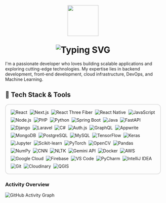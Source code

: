 <h1 align="center">
  <p align="center"><img src="https://media.giphy.com/media/M9gbBd9nbDrOTu1Mqx/giphy.gif" width="100"/></p>
  <img src="https://readme-typing-svg.herokuapp.com?font=Fira+Code&size=26&color=%2300FF00&center=true&vCenter=true&lines=Hi,+I'm+Visitha+Nirmal!;Full-Stack+Developer;Tech+Enthusiast;A+Problem+Solving+Fanatic!" alt="Typing SVG"/>
</h1>

I'm a passionate developer who loves building scalable applications and exploring cutting-edge technologies. My expertise lies in backend development, front-end development, cloud infrastructure, DevOps, and Machine Learning.

## 🚀 Tech Stack & Tools
<div style="display: flex; flex-wrap: wrap; gap: 8px; margin-bottom: 16px; padding: 16px; border: 2px solid #e0e0e0; border-radius: 12px;">
  <img src="https://img.shields.io/badge/React-20232A?style=for-the-badge&logo=react&logoColor=61DAFB" alt="React">
  <img src="https://img.shields.io/badge/next.js-000000?style=for-the-badge&logo=nextdotjs&logoColor=white" alt="Next.js">
  <img src="https://img.shields.io/badge/React%20Three%20Fiber-000000?style=for-the-badge&logo=react&logoColor=white" alt="React Three Fiber">
  <img src="https://img.shields.io/badge/React_Native-20232A?style=for-the-badge&logo=react&logoColor=61DAFB" alt="React Native">
  <img src="https://img.shields.io/badge/JavaScript-F7DF1E?style=for-the-badge&logo=javascript&logoColor=black" alt="JavaScript">
<!-- </div>
<div style="display: flex; flex-wrap: wrap; gap: 8px; margin-bottom: 16px; padding: 16px; border: 2px solid #e0e0e0; border-radius: 12px;"> -->
  <img src="https://img.shields.io/badge/Node.js-339933?style=for-the-badge&logo=nodedotjs&logoColor=white" alt="Node.js">
  <img src="https://img.shields.io/badge/PHP-777BB4?style=for-the-badge&logo=php&logoColor=white" alt="PHP">
  <img src="https://img.shields.io/badge/Python-3776AB?style=for-the-badge&logo=python&logoColor=white" alt="Python">
  <img src="https://img.shields.io/badge/Spring_Boot-6DB33F?style=for-the-badge&logo=spring&logoColor=white" alt="Spring Boot">
  <img src="https://img.shields.io/badge/Java-ED8B00?style=for-the-badge&logo=openjdk&logoColor=white" alt="Java">
  <img src="https://img.shields.io/badge/FastAPI-005571?style=for-the-badge&logo=fastapi" alt="FastAPI">
  <img src="https://img.shields.io/badge/Django-092E20?style=for-the-badge&logo=django&logoColor=white" alt="Django">
  <img src="https://img.shields.io/badge/Laravel-FF2D20?style=for-the-badge&logo=laravel&logoColor=white" alt="Laravel">
  <img src="https://img.shields.io/badge/C%23-239120?style=for-the-badge&logo=c-sharp&logoColor=white" alt="C#">
  <img src="https://img.shields.io/badge/Auth.js-000000?style=for-the-badge&logo=auth0&logoColor=white" alt="Auth.js">
  <img src="https://img.shields.io/badge/GraphQL-E10098?style=for-the-badge&logo=graphql&logoColor=white" alt="GraphQL">
  <img src="https://img.shields.io/badge/Appwrite-F02E65?style=for-the-badge&logo=appwrite&logoColor=white" alt="Appwrite">
<!-- </div>
<div style="display: flex; flex-wrap: wrap; gap: 8px; margin-bottom: 16px; padding: 16px; border: 2px solid #e0e0e0; border-radius: 12px;"> -->
  <img src="https://img.shields.io/badge/MongoDB-47A248?style=for-the-badge&logo=mongodb&logoColor=white" alt="MongoDB">
  <img src="https://img.shields.io/badge/PostgreSQL-316192?style=for-the-badge&logo=postgresql&logoColor=white" alt="PostgreSQL">
  <img src="https://img.shields.io/badge/MySQL-4479A1?style=for-the-badge&logo=mysql&logoColor=white" alt="MySQL">
<!-- </div>
<div style="display: flex; flex-wrap: wrap; gap: 8px; margin-bottom: 16px; padding: 16px; border: 2px solid #e0e0e0; border-radius: 12px;"> -->
  <img src="https://img.shields.io/badge/TensorFlow-FF6F00?style=for-the-badge&logo=tensorflow&logoColor=white" alt="TensorFlow">
  <img src="https://img.shields.io/badge/Keras-D00000?style=for-the-badge&logo=keras&logoColor=white" alt="Keras">
  <img src="https://img.shields.io/badge/Jupyter-F37626?style=for-the-badge&logo=jupyter&logoColor=white" alt="Jupyter">
  <img src="https://img.shields.io/badge/scikit_learn-F7931E?style=for-the-badge&logo=scikit-learn&logoColor=white" alt="Scikit-learn">
  <img src="https://img.shields.io/badge/PyTorch-EE4C2C?style=for-the-badge&logo=pytorch&logoColor=white" alt="PyTorch">
  <img src="https://img.shields.io/badge/OpenCV-5C3EE8?style=for-the-badge&logo=opencv&logoColor=white" alt="OpenCV">
  <img src="https://img.shields.io/badge/Pandas-150458?style=for-the-badge&logo=pandas&logoColor=white" alt="Pandas">
  <img src="https://img.shields.io/badge/Numpy-013243?style=for-the-badge&logo=numpy&logoColor=white" alt="NumPy">
  <img src="https://img.shields.io/badge/CNN-000000?style=for-the-badge&logo=deeplearning&logoColor=white" alt="CNN">
  <img src="https://img.shields.io/badge/NLTK-4B8BBE?style=for-the-badge&logo=python&logoColor=white" alt="NLTK">
  <img src="https://img.shields.io/badge/Gemini_API-8E44AD?style=for-the-badge&logo=google&logoColor=white" alt="Gemini API">
<!-- </div>
<div style="display: flex; flex-wrap: wrap; gap: 8px; margin-bottom: 16px; padding: 16px; border: 2px solid #e0e0e0; border-radius: 12px;"> -->
  <img src="https://img.shields.io/badge/Docker-2496ED?style=for-the-badge&logo=docker&logoColor=white" alt="Docker">
  <img src="https://img.shields.io/badge/Amazon_AWS-FF9900?style=for-the-badge&logo=amazonaws&logoColor=white" alt="AWS">
  <img src="https://img.shields.io/badge/Google_Cloud-4285F4?style=for-the-badge&logo=googlecloud&logoColor=white" alt="Google Cloud">
  <img src="https://img.shields.io/badge/Firebase-FFCA28?style=for-the-badge&logo=firebase&logoColor=black" alt="Firebase">
  <img src="https://img.shields.io/badge/VS_Code-007ACC?style=for-the-badge&logo=visualstudiocode&logoColor=white" alt="VS Code">
  <img src="https://img.shields.io/badge/PyCharm-000000?style=for-the-badge&logo=pycharm&logoColor=white" alt="PyCharm">
  <img src="https://img.shields.io/badge/IntelliJ_IDEA-000000?style=for-the-badge&logo=intellij-idea&logoColor=white" alt="IntelliJ IDEA">
  <img src="https://img.shields.io/badge/Git-F05032?style=for-the-badge&logo=git&logoColor=white" alt="Git">
  <img src="https://img.shields.io/badge/Cloudinary-3448C5?style=for-the-badge&logo=cloudinary&logoColor=white" alt="Cloudinary">
<!-- </div>
<div style="display: flex; flex-wrap: wrap; gap: 8px; margin-bottom: 16px; padding: 16px; border: 2px solid #e0e0e0; border-radius: 12px;"> -->
  <img src="https://img.shields.io/badge/QGIS-589632?style=for-the-badge&logo=qgis&logoColor=white" alt="QGIS">
</div>

###  Activity Overview

<!-- GitHub Activity Graph -->
<img src="https://github-readme-activity-graph.vercel.app/graph?username=Visitha2001&theme=react-dark" alt="GitHub Activity Graph" />

